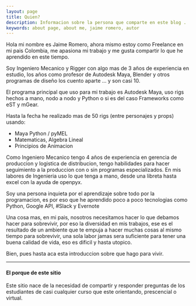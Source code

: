```yaml
---
layout: page
title: Quien?
description: Informacion sobre la persona que comparte en este blog .
keywords: about page, about me, jaime romero, autor
---
```




Hola mi nombre es Jaime Romero, ahora mismo estoy como Freelance en mi pais Colombia, me apasiona mi trabajo y me gusta compartir lo que he aprendido en este tiempo.

Soy Ingeniero Mecanico y Rigger con algo mas de 3  años de experiencia en estudio, los años como profesor de Autodesk Maya, Blender y otros programas de diseño los cuento aparte … y son casi 10.

El programa principal que uso para mi trabajo es Autodesk Maya, uso rigs hechos a mano, nodo a nodo y Python o si es del caso Frameworks como eST y mGear.

Hasta la fecha he realizado mas de 50 rigs (entre personajes y props) usando:

- Maya Python / pyMEL
- Matematicas, Algebra Lineal
- Principios de Animacion



Como Ingeniero Mecanico tengo 4 años de experiencia en gerencia de produccion y logistica de distribucion, tengo habilidades para hacer seguimiento a la produccion con o sin programas especializados. En mis labores de Ingenieria uso lo que tenga a mano, desde una libreta hasta excel con la ayuda de openpyx.

Soy una persona inquieta por el aprendizaje sobre todo por la programacion, es por eso que he aprendido poco a poco tecnologias como Python, Google API, #Slack y Evernote

Una cosa mas, en mi pais, nosotros necesitamos hacer lo que debamos hacer para sobrevivir, por eso la diversidad en mis trabajos, ese es el resultado de un ambiente que te empuja a hacer muchas cosas al mismo tiempo para sobrevivir, una sola labor jamas sera suficiente para tener una buena calidad de vida, eso es dificil y hasta utopico.

Bien, pues hasta aca esta introduccion sobre que hago para vivir.



---

#### El porque de este sitio

Este sitio nace de la necesidad de compartir y responder preguntas de los estudiantes de casi cualquier curso que este orientando, prescencial o virtual. 